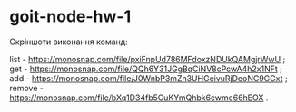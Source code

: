 # goit-node-hw-1

Скріншоти виконання команд:

list - https://monosnap.com/file/pxiFnpUd786MFdoxzNDUkQAMgjrWwU ;      
get - https://monosnap.com/file/QQh6Y31JGgBqCiNV8cPcwA4h2x1NFt ;      
add - https://monosnap.com/file/J0WnbP3mZn3UHGeivuRjDeoNC9GCxt ;      
remove - https://monosnap.com/file/bXq1D34fb5CuKYmQhbk6cwme66hEOX .
